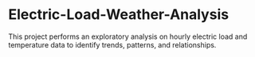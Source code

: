 # Electric-Load-Weather-Analysis
This project performs an exploratory analysis on hourly electric load and temperature data to identify trends, patterns, and relationships.
